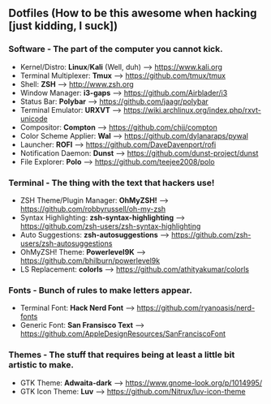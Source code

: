 ## Dotfiles (How to be this awesome when hacking [just kidding, I suck])

### Software - The part of the computer you cannot kick.
- Kernel/Distro: **Linux**/**Kali** (Well, duh) --> https://www.kali.org
- Terminal Multiplexer: **Tmux** --> https://github.com/tmux/tmux
- Shell: **ZSH** --> http://www.zsh.org
- Window Manager: **i3-gaps** --> https://github.com/Airblader/i3
- Status Bar: **Polybar** --> https://github.com/jaagr/polybar
- Terminal Emulator: **URXVT** --> https://wiki.archlinux.org/index.php/rxvt-unicode
- Compositor: **Compton** --> https://github.com/chjj/compton
- Color Scheme Applier: **Wal** --> https://github.com/dylanaraps/pywal
- Launcher: **ROFI** --> https://github.com/DaveDavenport/rofi
- Notification Daemon: **Dunst** --> https://github.com/dunst-project/dunst
- File Explorer: **Polo** --> https://github.com/teejee2008/polo

### Terminal - The thing with the text that hackers use!
- ZSH Theme/Plugin Manager: **OhMyZSH!** --> https://github.com/robbyrussell/oh-my-zsh
- Syntax Highlighting: **zsh-syntax-highlighting** --> https://github.com/zsh-users/zsh-syntax-highlighting
- Auto Suggestions: **zsh-autosuggestions** --> https://github.com/zsh-users/zsh-autosuggestions
- OhMyZSH! Theme: **Powerlevel9K** --> https://github.com/bhilburn/powerlevel9k
- LS Replacement: **colorls** --> https://github.com/athityakumar/colorls

### Fonts - Bunch of rules to make letters appear.
- Terminal Font: **Hack Nerd Font** --> https://github.com/ryanoasis/nerd-fonts
- Generic Font: **San Fransisco Text** --> https://github.com/AppleDesignResources/SanFranciscoFont

### Themes - The stuff that requires being at least a little bit artistic to make.
- GTK Theme: **Adwaita-dark** --> https://www.gnome-look.org/p/1014995/
- GTK Icon Theme: **Luv** --> https://github.com/Nitrux/luv-icon-theme
